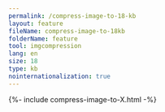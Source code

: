 ```yaml
---
permalink: /compress-image-to-18-kb
layout: feature
fileName: compress-image-to-18kb
folderName: feature
tool: imgcompression
lang: en
size: 18
type: kb
nointernationalization: true
---
```

{%- include compress-image-to-X.html -%}       

